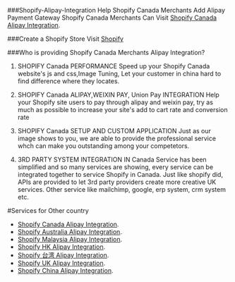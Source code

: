 ###Shopify-Alipay-Integration
Help Shopify Canada Merchants Add Alipay Payment Gateway
Shopify Canada Merchants Can Visit [Shopify Canada Alipay Integration](http://www.shopifychina.com/shopify-canada.html).

###Create a Shopify Store
Visit [Shopify](http://www.shopify.com/?ref=erp-boost)

###Who is providing Shopify Canada Merchants Alipay Integration?
1. SHOPIFY Canada PERFORMANCE
Speed up your Shopify Canada website's js and css,Image Tuning, Let your customer in china hard to find difference where they locates.

2. SHOPIFY Canada ALIPAY,WEIXIN PAY, Union Pay INTEGRATION
Help your Shopify site users to pay through alipay and weixin pay, try as much as possible to increase your site's add to cart rate and conversion rate

3. SHOPIFY Canada SETUP AND CUSTOM APPLICATION
Just as our image shows to you, we are able to provide the professional service whch can make you outstanding among your competetors.

4. 3RD PARTY SYSTEM INTEGRATION IN Canada
Service has been simplified and so many services are showing, every service can be integrated together to service Shopify in Canada. Just like shopify did, APIs are provided to let 3rd party providers create more creative UK services. Other service like mailchimp, google, erp system, crm system etc.

#Services for Other country
- [Shopify Canada Alipay Integration](http://www.shopifychina.com/shopify-canada.html).
- [Shopify Australia Alipay Integration](http://www.shopifychina.com/shopify-australia.html).
- [Shopify Malaysia Alipay Integration](http://www.shopifychina.com/shopify-malaysia.html).
- [Shopify HK Alipay Integration](http://www.shopifychina.com/hk.html).
- [Shopify 台湾 Alipay Integration](http://www.shopifychina.com/taiwan.html).
- [Shopify UK Alipay Integration](http://www.shopifychina.com/shopify-uk.html).
- [Shopify China Alipay Integration](http://www.shopifychina.com/index.html).



